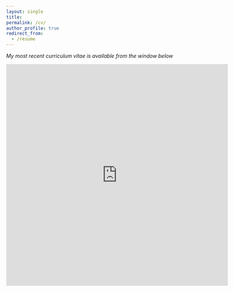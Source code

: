 ```yaml
---
layout: single
title: 
permalink: /cv/
author_profile: true
redirect_from:
  - /resume
---
```

*My most recent curriculum vitae is available from the window below*

<embed src="https://KensleyBlaise.github.io/assets/files/CV of Kensley Blaise.pdf" width="600" height="600" type='application/pdf'>




